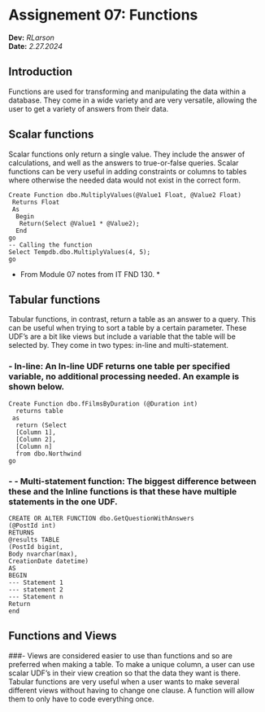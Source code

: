 
# Assignement 07: Functions 
  **Dev:** *RLarson*  
  **Date:** *2.27.2024*
## Introduction
  Functions are used for transforming and manipulating the data within a database. They come in a wide variety and are very versatile, allowing the user to get a variety of answers from their data. 
## Scalar functions
Scalar functions only return a single value. They include the answer of calculations, and well as the answers to true-or-false queries. Scalar functions can be very useful in adding constraints or columns to tables where otherwise the needed data would not exist in the correct form.
```
Create Function dbo.MultiplyValues(@Value1 Float, @Value2 Float)
 Returns Float 
 As
  Begin
   Return(Select @Value1 * @Value2);
  End 
go
-- Calling the function
Select Tempdb.dbo.MultiplyValues(4, 5);
go
```
* From Module 07 notes from IT FND 130. *
## Tabular functions
Tabular functions, in contrast, return a table as an answer to a query. This can be useful when trying to sort a table by a certain parameter. These UDF’s are a bit like views but include a variable that the table will be selected by. They come in two types: in-line and multi-statement. 
### -	In-line:  An In-line UDF returns one table per specified variable, no additional processing needed.  An example is shown below.
```
Create Function dbo.fFilmsByDuration (@Duration int)
  returns table
 as
  return (Select
  [Column 1],
  [Column 2],
  [Column n]
  from dbo.Northwind
go
```
### - -	Multi-statement function: The biggest difference between these and the Inline functions is that these have multiple statements in the one UDF. 
```
CREATE OR ALTER FUNCTION dbo.GetQuestionWithAnswers
(@PostId int)
RETURNS 
@results TABLE 
(PostId bigint,
Body nvarchar(max),
CreationDate datetime)
AS
BEGIN
--- Statement 1
--- statement 2
--- Statement n
Return
end
```
## Functions and Views 
###- Views are considered easier to use than functions and so are preferred when making a table. To make a unique column, a user can use scalar UDF’s in their view creation so that the data they want is there. Tabular functions are very useful when a user wants to make several different views without having to change one clause. A function will allow them to only have to code everything once.

